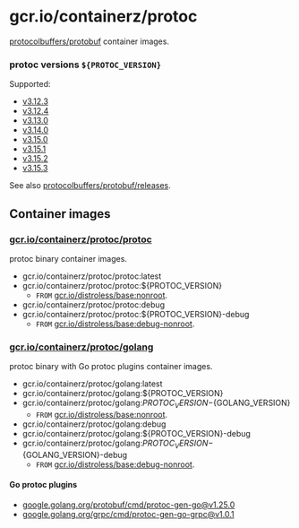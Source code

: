 # gcr.io/containerz/protoc

[protocolbuffers/protobuf][protocolbuffers/protobuf] container images.

### protoc versions `${PROTOC_VERSION}`

Supported:

- [v3.12.3](https://github.com/protocolbuffers/protobuf/releases/v3.12.3)
- [v3.12.4](https://github.com/protocolbuffers/protobuf/releases/v3.12.4)
- [v3.13.0](https://github.com/protocolbuffers/protobuf/releases/v3.13.0)
- [v3.14.0](https://github.com/protocolbuffers/protobuf/releases/v3.14.0)
- [v3.15.0](https://github.com/protocolbuffers/protobuf/releases/v3.15.0)
- [v3.15.1](https://github.com/protocolbuffers/protobuf/releases/v3.15.1)
- [v3.15.2](https://github.com/protocolbuffers/protobuf/releases/v3.15.2)
- [v3.15.3](https://github.com/protocolbuffers/protobuf/releases/v3.15.3)

See also [protocolbuffers/protobuf/releases][protocolbuffers/protobuf/releases].

## Container images

### [gcr.io/containerz/protoc/protoc][gcr.io/containerz/protoc/protoc]

protoc binary container images.

- gcr.io/containerz/protoc/protoc:latest
- gcr.io/containerz/protoc/protoc:${PROTOC_VERSION}
    - `FROM` [gcr.io/distroless/base:nonroot][gcr.io/distroless/base:nonroot].
- gcr.io/containerz/protoc/protoc:debug
- gcr.io/containerz/protoc/protoc:${PROTOC_VERSION}-debug
    - `FROM` [gcr.io/distroless/base:debug-nonroot][gcr.io/distroless/base:nonroot].

### [gcr.io/containerz/protoc/golang][gcr.io/containerz/protoc/golang]

protoc binary with Go protoc plugins container images.

- gcr.io/containerz/protoc/golang:latest
- gcr.io/containerz/protoc/golang:${PROTOC_VERSION}
- gcr.io/containerz/protoc/golang:${PROTOC_VERSION}-${GOLANG_VERSION}
    - `FROM` [gcr.io/distroless/base:nonroot][gcr.io/distroless/base:nonroot].
- gcr.io/containerz/protoc/golang:debug
- gcr.io/containerz/protoc/golang:${PROTOC_VERSION}-debug
- gcr.io/containerz/protoc/golang:${PROTOC_VERSION}-${GOLANG_VERSION}-debug
    - `FROM` [gcr.io/distroless/base:debug-nonroot][gcr.io/distroless/base:nonroot].

#### Go protoc plugins

- [google.golang.org/protobuf/cmd/protoc-gen-go@v1.25.0](https://github.com/protocolbuffers/protobuf-go/tree/v1.25.0)
- [google.golang.org/grpc/cmd/protoc-gen-go-grpc@v1.0.1](https://github.com/grpc/grpc-go/tree/cmd/protoc-gen-go-grpc/v1.0.1/cmd/protoc-gen-go-grpc)


<!-- links -->
[gcr.io/containerz/protoc/protoc]: https://console.cloud.google.com/gcr/images/containerz/GLOBAL/protoc/protoc
[gcr.io/containerz/protoc/golang]: https://console.cloud.google.com/gcr/images/containerz/GLOBAL/protoc/golang
[protocolbuffers/protobuf]: https://github.com/protocolbuffers/protobuf
[protocolbuffers/protobuf/releases]: https://github.com/protocolbuffers/protobuf/releases
[gcr.io/distroless/base:nonroot]: https://github.com/GoogleContainerTools/distroless/tree/master/base
